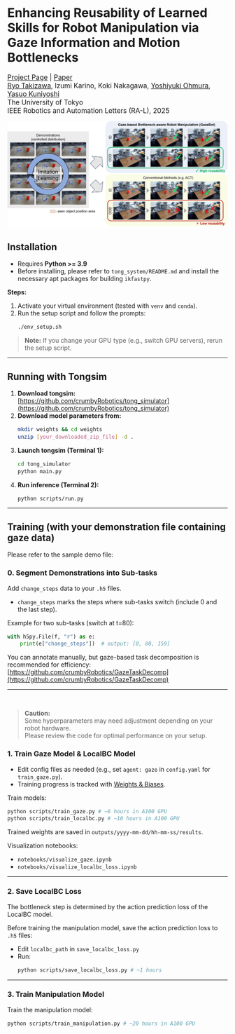 # Enhancing Reusability of Learned Skills for Robot Manipulation via Gaze Information and Motion Bottlenecks
<span style="font-size: 110%;">[Project Page](https://crumbyrobotics.github.io/gazebot/) | [Paper](https://arxiv.org/abs/2502.18121)
<br>
[Ryo Takizawa](https://crumbyrobotics.github.io/), Izumi Karino, Koki Nakagawa, [Yoshiyuki Ohmura](https://www.isi.imi.i.u-tokyo.ac.jp/~ohmura/main.html), [Yasuo Kuniyoshi](https://www.isi.imi.i.u-tokyo.ac.jp/)
<br>
The University of Tokyo
<br>
IEEE Robotics and Automation Letters (RA-L), 2025
</span>

<img centering src="image.jpg" width="1000">

## Installation

- Requires **Python >= 3.9**
- Before installing, please refer to `tong_system/README.md` and install the necessary apt packages for building `ikfastpy`.

**Steps:**
1. Activate your virtual environment (tested with `venv` and `conda`).
2. Run the setup script and follow the prompts:
    ```sh
    ./env_setup.sh
    ```
> **Note:** If you change your GPU type (e.g., switch GPU servers), rerun the setup script.

---

## Running with Tongsim

1. **Download tongsim:** [https://github.com/crumbyRobotics/tong_simulator](https://github.com/crumbyRobotics/tong_simulator)
2. **Download model parameters from:**
    ```sh
    mkdir weights && cd weights
    unzip [your_downloaded_zip_file] -d .
    ```
3. **Launch tongsim (Terminal 1):**
    ```sh
    cd tong_simulator
    python main.py
    ```
4. **Run inference (Terminal 2):**
    ```sh
    python scripts/run.py
    ```

---

## Training (with your demonstration file containing gaze data)
Please refer to the sample demo file: 

### 0. Segment Demonstrations into Sub-tasks

Add `change_steps` data to your `.h5` files.  
- `change_steps` marks the steps where sub-tasks switch (include 0 and the last step).

Example for two sub-tasks (switch at t=80):
```python
with h5py.File(f, "r") as e:
    print(e["change_steps"])  # output: [0, 80, 159]
```
You can annotate manually, but gaze-based task decomposition is recommended for efficiency:  
[https://github.com/crumbyRobotics/GazeTaskDecomp](https://github.com/crumbyRobotics/GazeTaskDecomp)

---

<br>

> **Caution:**  
> Some hyperparameters may need adjustment depending on your robot hardware.  
> Please review the code for optimal performance on your setup.


### 1. Train Gaze Model & LocalBC Model

- Edit config files as needed (e.g., set `agent: gaze` in `config.yaml` for `train_gaze.py`).
- Training progress is tracked with [Weights & Biases](https://wandb.ai/).

Train models:
```sh
python scripts/train_gaze.py # ~6 hours in A100 GPU
python scripts/train_localbc.py # ~10 hours in A100 GPU
```
Trained weights are saved in `outputs/yyyy-mm-dd/hh-mm-ss/results`.

Visualization notebooks:
- `notebooks/visualize_gaze.ipynb`
- `notebooks/visualize_localbc_loss.ipynb`

---

### 2. Save LocalBC Loss

The bottleneck step is determined by the action prediction loss of the LocalBC model.

Before training the manipulation model, save the action prediction loss to `.h5` files:

- Edit `localbc_path` in `save_localbc_loss.py`
- Run:
    ```sh
    python scripts/save_localbc_loss.py # ~1 hours 
    ```

---

### 3. Train Manipulation Model

Train the manipulation model:
```sh
python scripts/train_manipulation.py # ~20 hours in A100 GPU
```



